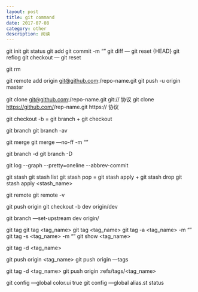 ```yaml
---
layout: post
title: git command
date: 2017-07-08
category: other
description: 阅读
---
```


git init
git status
git add <file>
git commit -m “”
git diff <HEAD> — <file>
git reset {HEAD}
git reflog
git checkout — <file>
git reset <HEAD> <file>

git rm <file>

git remote add origin git@github.com:<path>/repo-name.git
git push -u origin master

git clone git@github.com:<path>/repo-name.git                          git:// 协议
git clone https://github.com/<username>/rep-name.git              https:// 协议

git checkout -b <branch>     =    git branch <branch> +  git checkout <branch>

git branch
git branch -av

git merge <branch>
git merge —no-ff -m “” <branch>

git branch -d <branch>
git branch -D <branch>

git log --graph --pretty=oneline --abbrev-commit

git stash
git stash list
git stash pop       =       git stash apply + git stash drop
git stash apply <stash_name>

git remote
git remote -v

git push origin <branch>
git checkout -b dev origin/dev

git branch —set-upstream dev origin/<branch>

git tag
git tag <tag_name>
git tag <tag_name> <HEAD>
git tag -a <tag_name> -m “” <HEAD>
git tag -s <tag_name> -m “” <HEAD>
git show <tag_name>

git tag -d <tag_name>

git push origin <tag_name>
git push origin —tags

git tag -d <tag_name>
git push origin :refs/tags/<tag_name>

git config —global color.ui true
git config —global alias.st status